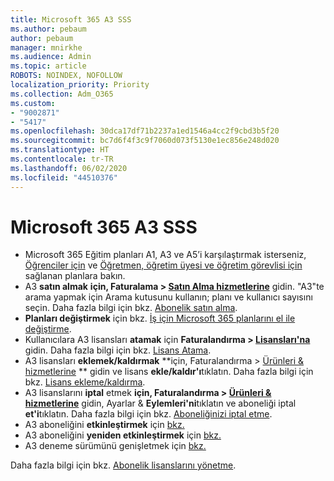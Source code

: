 ```yaml
---
title: Microsoft 365 A3 SSS
ms.author: pebaum
author: pebaum
manager: mnirkhe
ms.audience: Admin
ms.topic: article
ROBOTS: NOINDEX, NOFOLLOW
localization_priority: Priority
ms.collection: Adm_O365
ms.custom:
- "9002871"
- "5417"
ms.openlocfilehash: 30dca17df71b2237a1ed1546a4cc2f9cbd3b5f20
ms.sourcegitcommit: bc7d6f4f3c9f7060d073f5130e1ec856e248d020
ms.translationtype: HT
ms.contentlocale: tr-TR
ms.lasthandoff: 06/02/2020
ms.locfileid: "44510376"
---
```

# <a name="microsoft-365-a3-faq"></a>Microsoft 365 A3 SSS

- Microsoft 365 Eğitim planları A1, A3 ve A5’i karşılaştırmak isterseniz, [Öğrenciler için](https://www.microsoft.com/microsoft-365/academic/compare-office-365-education-plans?activetab=tab:primaryr1) ve [Öğretmen, öğretim üyesi ve öğretim görevlisi için](https://www.microsoft.com/microsoft-365/academic/compare-office-365-education-plans?activetab=tab:primaryr2) sağlanan planlara bakın.
- A3 **satın almak** **için, Faturalama > [Satın Alma hizmetlerine](https://go.microsoft.com/fwlink/p/?linkid=868433)** gidin. "A3"te arama yapmak için Arama kutusunu kullanın; planı ve kullanıcı sayısını seçin. Daha fazla bilgi için bkz. [Abonelik satın alma](https://docs.microsoft.com/microsoft-365/commerce/buy-another-subscription).
- **Planları değiştirmek** için bkz. [İş için Microsoft 365 planlarını el ile değiştirme](https://docs.microsoft.com/microsoft-365/commerce/subscriptions/switch-plans-manually?view=o365-worldwide).
- Kullanıcılara A3 lisansları **atamak** için **Faturalandırma > [Lisansları'na](https://go.microsoft.com/fwlink/p/?linkid=842264)** gidin. Daha fazla bilgi için bkz. [Lisans Atama](https://docs.microsoft.com/microsoft-365/admin/manage/assign-licenses-to-users?view=o365-worldwide).
- A3 lisansları **eklemek/kaldırmak** **için, Faturalandırma > [Ürünleri & hizmetlerine](https://go.microsoft.com/fwlink/p/?linkid=842054) ** gidin ve lisans **ekle/kaldır'ı**tıklatın. Daha fazla bilgi için bkz. [Lisans ekleme/kaldırma](https://docs.microsoft.com/microsoft-365/commerce/licenses/buy-licenses?view=o365-worldwide#add-or-remove-licenses-for-your-business-subscription). 
- A3 lisanslarını **iptal** etmek **için, Faturalandırma > [Ürünleri & hizmetlerine](https://go.microsoft.com/fwlink/p/?linkid=842054)** gidin, Ayarlar & **Eylemleri'ni**tıklatın ve aboneliği iptal **et'i**tıklatın. Daha fazla bilgi için bkz. [Aboneliğinizi iptal etme](https://docs.microsoft.com/microsoft-365/commerce/subscriptions/cancel-your-subscription).
- A3 aboneliğini **etkinleştirmek** için [bkz.](https://docs.microsoft.com/alchemyinsights/activate-your-office-365-subscription)
- A3 aboneliğini **yeniden etkinleştirmek** için [bkz.](https://docs.microsoft.com/alchemyinsights/reactivate-your-subscription)
- A3 deneme sürümünü genişletmek için [bkz.](https://docs.microsoft.com/alchemyinsights/extend-your-trial-for-office-365-for-business)

Daha fazla bilgi için bkz. [Abonelik lisanslarını yönetme](https://docs.microsoft.com/microsoft-365/commerce/licenses/buy-licenses?view=o365-worldwide#add-or-remove-licenses-for-your-business-subscription).
